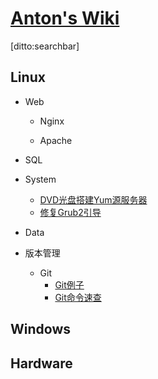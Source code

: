 # [Anton's Wiki]()

[ditto:searchbar]

## Linux
- Web
	- Nginx

	- Apache
- SQL

- System
	- [DVD光盘搭建Yum源服务器](#docs/Linux/System/DVD光盘搭建Yum源服务器)
	- [修复Grub2引导](#docs/Linux/System/修复Grub2引导)
    
- Data

- 版本管理
	- Git
		- [Git例子](#docs/Linux/版本管理/Git/Git例子)
		- [Git命令速查](#docs/Linux/版本管理/Git/Git命令速查)


## Windows


## Hardware